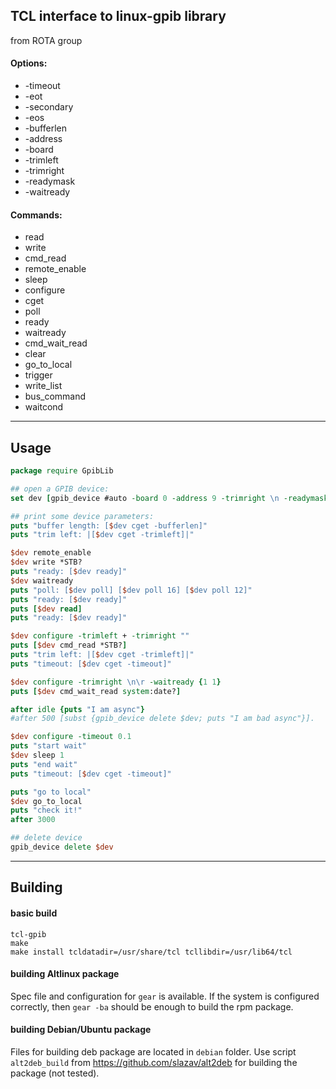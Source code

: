 ## TCL interface to linux-gpib library

from ROTA group

#### Options:
*  -timeout
*  -eot
*  -secondary
*  -eos
*  -bufferlen
*  -address
*  -board
*  -trimleft
*  -trimright
*  -readymask
*  -waitready

#### Commands:

*  read
*  write
*  cmd_read
*  remote_enable
*  sleep
*  configure
*  cget
*  poll
*  ready
*  waitready
*  cmd_wait_read
*  clear
*  go_to_local
*  trigger
*  write_list
*  bus_command
*  waitcond

---
## Usage

```tcl
package require GpibLib

## open a GPIB device:
set dev [gpib_device #auto -board 0 -address 9 -trimright \n -readymask 16]

## print some device parameters:
puts "buffer length: [$dev cget -bufferlen]"
puts "trim left: |[$dev cget -trimleft]|"

$dev remote_enable
$dev write *STB?
puts "ready: [$dev ready]"
$dev waitready
puts "poll: [$dev poll] [$dev poll 16] [$dev poll 12]"
puts "ready: [$dev ready]"
puts [$dev read]
puts "ready: [$dev ready]"

$dev configure -trimleft + -trimright ""
puts [$dev cmd_read *STB?]
puts "trim left: |[$dev cget -trimleft]|"
puts "timeout: [$dev cget -timeout]"

$dev configure -trimright \n\r -waitready {1 1}
puts [$dev cmd_wait_read system:date?]

after idle {puts "I am async"}
#after 500 [subst {gpib_device delete $dev; puts "I am bad async"}].

$dev configure -timeout 0.1
puts "start wait"
$dev sleep 1
puts "end wait"
puts "timeout: [$dev cget -timeout]"

puts "go to local"
$dev go_to_local
puts "check it!"
after 3000

## delete device
gpib_device delete $dev
```

---
## Building

#### basic build

```
tcl-gpib
make
make install tcldatadir=/usr/share/tcl tcllibdir=/usr/lib64/tcl
```

#### building Altlinux package

Spec file and configuration for `gear` is available. If the system is configured
correctly, then `gear -ba` should be enough to build the rpm package.

#### building Debian/Ubuntu package

Files for building deb package are located in `debian` folder. Use
script `alt2deb_build` from https://github.com/slazav/alt2deb for
building the package (not tested).

